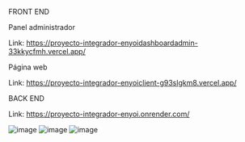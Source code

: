 FRONT END

Panel administrador

Link: https://proyecto-integrador-enyoidashboardadmin-33kkycfmh.vercel.app/

Página web

Link: https://proyecto-integrador-enyoiclient-g93slgkm8.vercel.app/

BACK END

Link: https://proyecto-integrador-enyoi.onrender.com/


![image](https://github.com/user-attachments/assets/314f6851-f224-4d77-9f60-b13a5026d8e8)
![image](https://github.com/user-attachments/assets/386c99b8-3d3b-47f6-8984-2b3aafd8fbe3)
![image](https://github.com/user-attachments/assets/d648b216-1d7f-4d51-8ea3-cf1903a7681b)
